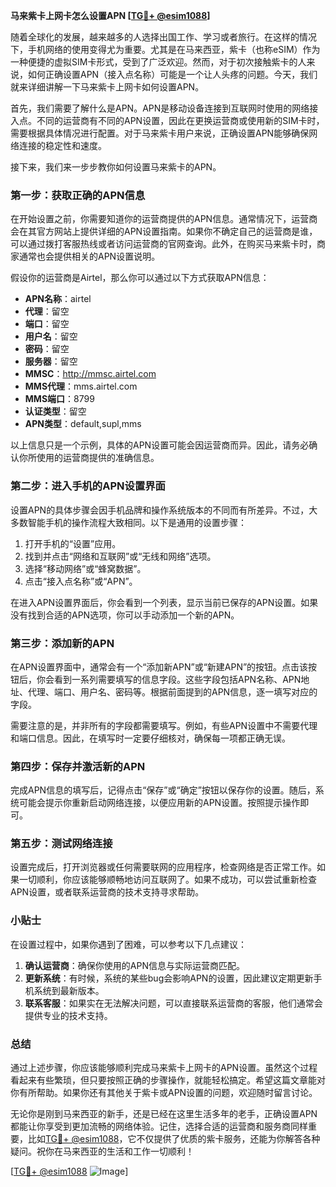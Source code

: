 **马来紫卡上网卡怎么设置APN [[TG💪+ @esim1088](https://t.me/s/esim1088)]**

随着全球化的发展，越来越多的人选择出国工作、学习或者旅行。在这样的情况下，手机网络的使用变得尤为重要。尤其是在马来西亚，紫卡（也称eSIM）作为一种便捷的虚拟SIM卡形式，受到了广泛欢迎。然而，对于初次接触紫卡的人来说，如何正确设置APN（接入点名称）可能是一个让人头疼的问题。今天，我们就来详细讲解一下马来紫卡上网卡如何设置APN。

首先，我们需要了解什么是APN。APN是移动设备连接到互联网时使用的网络接入点。不同的运营商有不同的APN设置，因此在更换运营商或使用新的SIM卡时，需要根据具体情况进行配置。对于马来紫卡用户来说，正确设置APN能够确保网络连接的稳定性和速度。

接下来，我们来一步步教你如何设置马来紫卡的APN。

### 第一步：获取正确的APN信息

在开始设置之前，你需要知道你的运营商提供的APN信息。通常情况下，运营商会在其官方网站上提供详细的APN设置指南。如果你不确定自己的运营商是谁，可以通过拨打客服热线或者访问运营商的官网查询。此外，在购买马来紫卡时，商家通常也会提供相关的APN设置说明。

假设你的运营商是Airtel，那么你可以通过以下方式获取APN信息：

- **APN名称**：airtel
- **代理**：留空
- **端口**：留空
- **用户名**：留空
- **密码**：留空
- **服务器**：留空
- **MMSC**：http://mmsc.airtel.com
- **MMS代理**：mms.airtel.com
- **MMS端口**：8799
- **认证类型**：留空
- **APN类型**：default,supl,mms

以上信息只是一个示例，具体的APN设置可能会因运营商而异。因此，请务必确认你所使用的运营商提供的准确信息。

### 第二步：进入手机的APN设置界面

设置APN的具体步骤会因手机品牌和操作系统版本的不同而有所差异。不过，大多数智能手机的操作流程大致相同。以下是通用的设置步骤：

1. 打开手机的“设置”应用。
2. 找到并点击“网络和互联网”或“无线和网络”选项。
3. 选择“移动网络”或“蜂窝数据”。
4. 点击“接入点名称”或“APN”。

在进入APN设置界面后，你会看到一个列表，显示当前已保存的APN设置。如果没有找到合适的APN选项，你可以手动添加一个新的APN。

### 第三步：添加新的APN

在APN设置界面中，通常会有一个“添加新APN”或“新建APN”的按钮。点击该按钮后，你会看到一系列需要填写的信息字段。这些字段包括APN名称、APN地址、代理、端口、用户名、密码等。根据前面提到的APN信息，逐一填写对应的字段。

需要注意的是，并非所有的字段都需要填写。例如，有些APN设置中不需要代理和端口信息。因此，在填写时一定要仔细核对，确保每一项都正确无误。

### 第四步：保存并激活新的APN

完成APN信息的填写后，记得点击“保存”或“确定”按钮以保存你的设置。随后，系统可能会提示你重新启动网络连接，以便应用新的APN设置。按照提示操作即可。

### 第五步：测试网络连接

设置完成后，打开浏览器或任何需要联网的应用程序，检查网络是否正常工作。如果一切顺利，你应该能够顺畅地访问互联网了。如果不成功，可以尝试重新检查APN设置，或者联系运营商的技术支持寻求帮助。

### 小贴士

在设置过程中，如果你遇到了困难，可以参考以下几点建议：

1. **确认运营商**：确保你使用的APN信息与实际运营商匹配。
2. **更新系统**：有时候，系统的某些bug会影响APN的设置，因此建议定期更新手机系统到最新版本。
3. **联系客服**：如果实在无法解决问题，可以直接联系运营商的客服，他们通常会提供专业的技术支持。

### 总结

通过上述步骤，你应该能够顺利完成马来紫卡上网卡的APN设置。虽然这个过程看起来有些繁琐，但只要按照正确的步骤操作，就能轻松搞定。希望这篇文章能对你有所帮助。如果你还有其他关于紫卡或APN设置的问题，欢迎随时留言讨论。

无论你是刚到马来西亚的新手，还是已经在这里生活多年的老手，正确设置APN都能让你享受到更加流畅的网络体验。记住，选择合适的运营商和服务商同样重要，比如[TG💪+ @esim1088](https://t.me/s/esim1088)，它不仅提供了优质的紫卡服务，还能为你解答各种疑问。祝你在马来西亚的生活和工作一切顺利！

[[TG💪+ @esim1088](https://t.me/s/esim1088) ![Image](https://i.postimg.cc/4NQfJmqS/Snipaste-2025-05-13-00-14-12.png)]